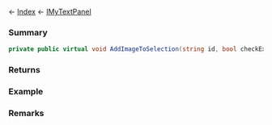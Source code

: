 ← [Index](Api-Index) ← [IMyTextPanel](Sandbox.ModAPI.Ingame.IMyTextPanel)

### Summary

```csharp
private public virtual void AddImageToSelection(string id, bool checkExistence)
```

### Returns

### Example

### Remarks

